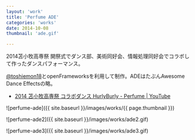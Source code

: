 ```yaml
---
layout: 'work'
title: 'Perfume ADE'
categories: 'works'
date: 2014-10-08
thumbnail: 'ade.gif'

---
```


2014苫小牧高専祭 開祭式でダンス部、美術同好会、情報処理同好会でコラボして作ったダンスパフォーマンス。

[@toshiemon18](https://twitter.com/toshiemon18)とopenFrameworksを利用して制作。ADEはたぶんAwesome Dance Effectsの略。

- [2014 苫小牧高専祭 コラボダンス HurlyBurly - Perfume \| YouTube](https://www.youtube.com/watch?v=86YjbKvrr98)

![perfume-ade]({{ site.baseurl }}/images/works/{{ page.thumbnail }})

![perfume-ade2]({{ site.baseurl }}/images/works/ade2.gif)

![perfume-ade3]({{ site.baseurl }}/images/works/ade3.gif)

